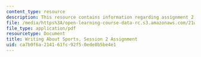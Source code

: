 ```yaml
---
content_type: resource
description: This resource contains information regarding assignment 2.
file: /media/https%3A/open-learning-course-data-rc.s3.amazonaws.com/21w-015-writing-and-rhetoric-writing-about-sports-fall-2013/ca7b0f6a214161fc92f50ede8b5be4e1_MIT21W_015F13_Assignment2.pdf
file_type: application/pdf
resourcetype: Document
title: Writing About Sports, Session 2 Assignment
uid: ca7b0f6a-2141-61fc-92f5-0ede8b5be4e1
---
```

